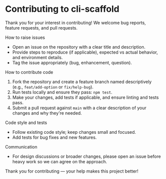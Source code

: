# Contributing to cli-scaffold

Thank you for your interest in contributing! We welcome bug reports, feature requests, and pull requests.

How to raise issues

- Open an issue on the repository with a clear title and description.
- Provide steps to reproduce (if applicable), expected vs actual behavior, and environment details.
- Tag the issue appropriately (bug, enhancement, question).

How to contribute code

1. Fork the repository and create a feature branch named descriptively (e.g., `feat/add-option` or `fix/help-bug`).
2. Run tests locally and ensure they pass: `npm test`.
3. Make your changes, add tests if applicable, and ensure linting and tests pass.
4. Submit a pull request against `main` with a clear description of your changes and why they're needed.

Code style and tests

- Follow existing code style; keep changes small and focused.
- Add tests for bug fixes and new features.

Communication

- For design discussions or broader changes, please open an issue before heavy work so we can agree on the approach.

Thank you for contributing — your help makes this project better!